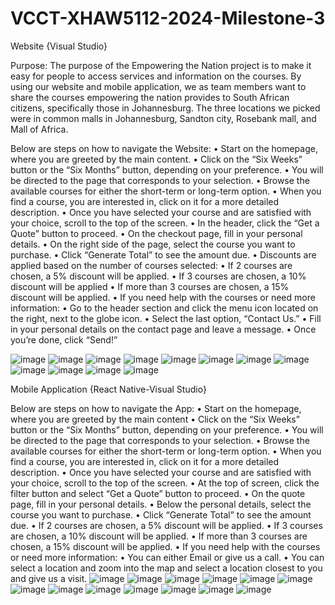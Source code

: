 # VCCT-XHAW5112-2024-Milestone-3

Website {Visual Studio}

Purpose:
The purpose of the Empowering the Nation project is to make it easy for people to access services and information on the courses. By using our website and mobile application, we as team members want to share the courses empowering the nation provides to South African citizens, specifically those in Johannesburg. The three locations we picked were in common malls in Johannesburg, Sandton city, Rosebank mall, and Mall of Africa.

Below are steps on how to navigate the Website:
•	Start on the homepage, where you are greeted by the main content.
•	Click on the “Six Weeks” button or the “Six Months” button, depending on your preference.
•	You will be directed to the page that corresponds to your selection.
•	Browse the available courses for either the short-term or long-term option.
•	When you find a course, you are interested in, click on it for a more detailed description.
•	Once you have selected your course and are satisfied with your choice, scroll to the top of the screen.
•	In the header, click the “Get a Quote” button to proceed.
•	On the checkout page, fill in your personal details.
•	On the right side of the page, select the course you want to purchase.
•	Click “Generate Total” to see the amount due.
•	Discounts are applied based on the number of courses selected:
•	If 2 courses are chosen, a 5% discount will be applied.
•	If 3 courses are chosen, a 10% discount will be applied
•	If more than 3 courses are chosen, a 15% discount will be applied.
•	If you need help with the courses or need more information:
•	Go to the header section and click the menu icon located on the right, next to the globe icon.
•	Select the last option, “Contact Us.”
•	Fill in your personal details on the contact page and leave a message.
•	Once you’re done, click “Send!”

 ![image](https://github.com/user-attachments/assets/285915c8-5e69-4adc-8b30-1817fee99b79)
![image](https://github.com/user-attachments/assets/9ba22b94-4272-44f8-bcc2-9ee4ae26385f)
![image](https://github.com/user-attachments/assets/86923c90-a50b-46b1-9c30-e723970b17cc)
![image](https://github.com/user-attachments/assets/72ec19ca-b1cc-4bac-bf5b-f28948c878cf)
![image](https://github.com/user-attachments/assets/1ad14940-ec15-4989-aab1-d644ff97c0f3)
![image](https://github.com/user-attachments/assets/248d12df-fd72-4c1f-98d6-e8b87ec32f4f)
![image](https://github.com/user-attachments/assets/003ee292-eae9-48b9-96f3-b0fd027984a2)
![image](https://github.com/user-attachments/assets/444d3b5a-1fbd-4675-b1a9-57f82ac7601a)
![image](https://github.com/user-attachments/assets/ac32455e-6c4f-4713-8c49-2b9d4fd8095d)
![image](https://github.com/user-attachments/assets/3ca120ca-cbdf-4d22-b21e-962f9e4110b9)
![image](https://github.com/user-attachments/assets/a087bbea-5b1f-47b2-8519-e8c6ae933173)
![image](https://github.com/user-attachments/assets/8dfa2fe2-01b5-4097-b324-41730a5cbf2e)

Mobile Application {React Native-Visual Studio}

Below are steps on how to navigate the App:
•	Start on the homepage, where you are greeted by the main content
•	Click on the “Six Weeks” button or the “Six Months” button, depending on your preference.
•	You will be directed to the page that corresponds to your selection.
•	Browse the available courses for either the short-term or long-term option.
•	When you find a course, you are interested in, click on it for a more detailed description.
•	Once you have selected your course and are satisfied with your choice, scroll to the top of the screen.
•	At the top of screen, click the filter button and select “Get a Quote” button to proceed.
•	On the quote page, fill in your personal details.
•	Below the personal details, select the course you want to purchase.
•	Click “Generate Total” to see the amount due.
•	If 2 courses are chosen, a 5% discount will be applied.
•	If 3 courses are chosen, a 10% discount will be applied.
•	If more than 3 courses are chosen, a 15% discount will be applied.
•	If you need help with the courses or need more information:
•	You can either Email or give us a call. 
•	You can select a location and zoom into the map and select a location closest to you and give us a visit. 
![image](https://github.com/user-attachments/assets/15534de7-6a1c-45e1-b01e-cb76616e0af1)
![image](https://github.com/user-attachments/assets/e30687e4-2095-4834-b236-3083fa0ef5f3)
![image](https://github.com/user-attachments/assets/6796e488-08da-40d0-ab01-0c68c0de9434)
![image](https://github.com/user-attachments/assets/affb6756-0cd6-4732-93f9-f4b286d4b007)
![image](https://github.com/user-attachments/assets/bc6d3f84-19d2-419f-a1a1-7998fde69bca)
![image](https://github.com/user-attachments/assets/30869c83-d3bf-4fb7-b078-8f89403a197c)
![image](https://github.com/user-attachments/assets/eae0cf27-b6a7-4967-9474-05af03aa667e)
![image](https://github.com/user-attachments/assets/04b61785-7259-4575-9b1d-3a2bcf9136e2)
![image](https://github.com/user-attachments/assets/5ffc4aa7-c171-4b8f-a22d-299dcbbe7216)
![image](https://github.com/user-attachments/assets/998d4fd4-35a4-4fde-aecd-6de249b14cf9)
![image](https://github.com/user-attachments/assets/bbded0f7-e4be-41a4-ac0d-500119f763c8)
![image](https://github.com/user-attachments/assets/1ce6aa91-f493-4909-bcfa-062045dcbb8b)
![image](https://github.com/user-attachments/assets/86d3172e-b134-4793-bfd5-a43ff0db4dcb)





















  




































 




 




 



 




 











 




 

















   










   









   	









   	









 


